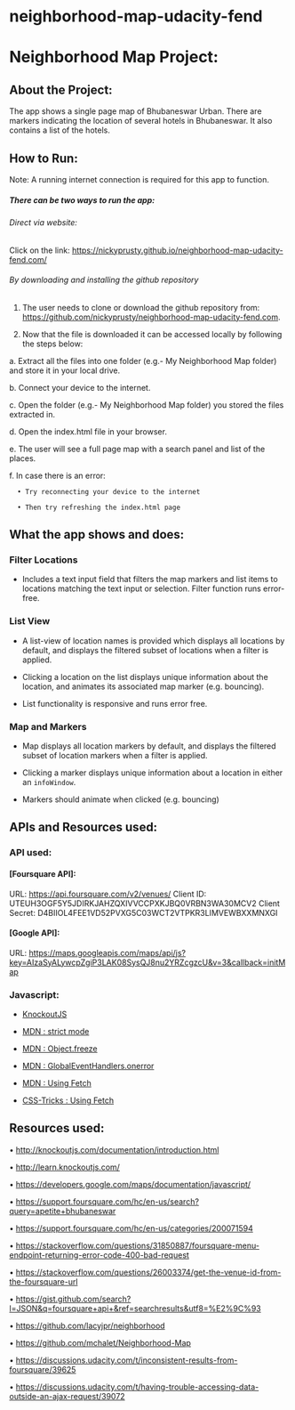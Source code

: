 # neighborhood-map-udacity-fend

# Neighborhood Map Project:

## About the Project:

The app shows a single page map of Bhubaneswar Urban. There are markers indicating the location of several hotels in Bhubaneswar. It also contains a list of the hotels.

## How to Run:

Note: A running internet connection is required for this app to function.

##### There can be two ways to run the app:

###### Direct via website:

Click on the link: https://nickyprusty.github.io/neighborhood-map-udacity-fend.com/

###### By downloading and installing the github repository
1.	The user needs to clone or download the github repository from: https://github.com/nickyprusty/neighborhood-map-udacity-fend.com.

2.	Now that the file is downloaded it can be accessed locally by following the steps below:

  a.	Extract all the files into one folder (e.g.- My Neighborhood Map folder) and store it in your local drive.
  
  b.	Connect your device to the internet.
  
  c.	Open the folder (e.g.- My Neighborhood Map folder)  you stored the files extracted in.
  
  d.	Open the index.html file in your browser.
  
  e.	The user will see a full page map with a search panel and list of the places.
  
  f.	In case there is an error:
  
      •	Try reconnecting your device to the internet
      
      •	Then try refreshing the index.html page

## What the app shows and does:

### Filter Locations
- Includes a text input field that filters the map markers and list items to locations matching the text input or selection. Filter function runs error-free.




### List View
- A list-view of location names is provided which displays all locations by default, and displays the filtered subset of locations when a filter is applied.

- Clicking a location on the list displays unique information about the location, and animates its associated map marker (e.g. bouncing).

- List functionality is responsive and runs error free.

### Map and Markers
- Map displays all location markers by default, and displays the filtered subset of location markers when a filter is applied.

- Clicking a marker displays unique information about a location in either an `infoWindow`.

- Markers should animate when clicked (e.g. bouncing)

## APIs and Resources used:

### API used:
#### [Foursquare API]:
URL: https://api.foursquare.com/v2/venues/
Client ID: UTEUH3OGF5Y5JDIRKJAHZQXIVVCCPXKJBQ0VRBN3WA30MCV2
Client Secret: D4BIIOL4FEE1VD52PVXG5C03WCT2VTPKR3LIMVEWBXXMNXGI
#### [Google API]:
URL: https://maps.googleapis.com/maps/api/js?key=AIzaSyALywcpZgiP3LAK08SysQJ8nu2YRZcgzcU&v=3&callback=initMap

### Javascript:

* [KnockoutJS](http://knockoutjs.com/)

* [MDN : strict mode](https://developer.mozilla.org/en-US/docs/Web/JavaScript/Reference/Strict_mode)
* [MDN : Object.freeze](https://developer.mozilla.org/en-US/docs/Web/JavaScript/Reference/Global_Objects/Object/freeze)
* [MDN : GlobalEventHandlers.onerror](https://developer.mozilla.org/en-US/docs/Web/API/GlobalEventHandlers/onerror)
* [MDN : Using Fetch](https://developer.mozilla.org/en-US/docs/Web/API/Fetch_API/Using_Fetch)
* [CSS-Tricks : Using Fetch](https://css-tricks.com/using-fetch/)
## Resources used:
•	http://knockoutjs.com/documentation/introduction.html

•	http://learn.knockoutjs.com/

•	https://developers.google.com/maps/documentation/javascript/

•	https://support.foursquare.com/hc/en-us/search?query=apetite+bhubaneswar

•	https://support.foursquare.com/hc/en-us/categories/200071594

•	https://stackoverflow.com/questions/31850887/foursquare-menu-endpoint-returning-error-code-400-bad-request

•	https://stackoverflow.com/questions/26003374/get-the-venue-id-from-the-foursquare-url

•	https://gist.github.com/search?l=JSON&q=foursquare+api+&ref=searchresults&utf8=%E2%9C%93

•	https://github.com/lacyjpr/neighborhood

•	https://github.com/mchalet/Neighborhood-Map

•	https://discussions.udacity.com/t/inconsistent-results-from-foursquare/39625

•	https://discussions.udacity.com/t/having-trouble-accessing-data-outside-an-ajax-request/39072




